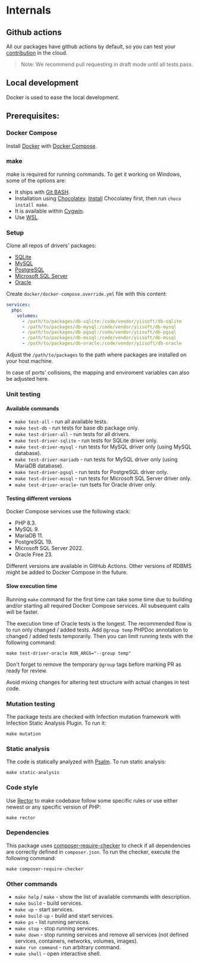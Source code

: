 # Internals

## Github actions

All our packages have github actions by default, so you can test your [contribution](https://github.com/yiisoft/db/blob/master/.github/CONTRIBUTING.md) in the cloud.

> Note: We recommend pull requesting in draft mode until all tests pass.

## Local development

Docker is used to ease the local development.

## Prerequisites:

### Docker Compose

Install [Docker](https://docs.docker.com/get-started/get-docker/) with 
[Docker Compose](https://docs.docker.com/compose/install/).

### make

make is required for running commands. To get it working on Windows, some of the options are:

- It ships with [Git BASH](https://git-scm.com/downloads/win).
- Installation using [Chocolatey](https://chocolatey.org). [Install](https://chocolatey.org/install) Chocolatey first, 
then run `choco install make`.
- It is available within [Cygwin](https://www.cygwin.com/).
- Use [WSL](https://learn.microsoft.com/en-us/windows/wsl/install).

### Setup

Clone all repos of drivers' packages:

- [SQLite](https://github.com/yiisoft/db-sqlite)
- [MySQL](https://github.com/yiisoft/db-mysql)
- [PostgreSQL](https://github.com/yiisoft/db-pgsql)
- [Microsoft SQL Server](https://github.com/yiisoft/db-mssql)
- [Oracle](https://github.com/yiisoft/oracle)

Create `docker/docker-compose.override.yml` file with this content:

```yaml
services:
  php:
    volumes:
      - /path/to/packages/db-sqlite:/code/vendor/yiisoft/db-sqlite
      - /path/to/packages/db-mysql:/code/vendor/yiisoft/db-mysql
      - /path/to/packages/db-pgsql:/code/vendor/yiisoft/db-pgsql
      - /path/to/packages/db-mssql:/code/vendor/yiisoft/db-mssql
      - /path/to/packages/db-oracle:/code/vendor/yiisoft/db-oracle
```

Adjust the `/path/to/packages` to the path where packages are installed on your host machine.

In case of ports' collisions, the mapping and enviroment variables can also be adjusted here.

### Unit testing

#### Available commands

- `make test-all` - run all available tests.
- `make test-db` - run tests for base db package only.
- `make test-driver-all` - run tests for all drivers.
- `make test-driver-sqlite` - run tests for SQLite driver only.
- `make test-driver-mysql` - run tests for MySQL driver only (using MySQL database).
- `make test-driver-mariadb` - run tests for MySQL driver only (using MariaDB database).
- `make test-driver-pgsql` - run tests for PostgreSQL driver only.
- `make test-driver-mssql` - run tests for Microsoft SQL Server driver only.
- `make test-driver-oracle`- run tsets for Oracle driver only.

#### Testing different versions

Docker Compose services use the following stack:

- PHP 8.3.
- MySQL 9.
- MariaDB 11.
- PostgreSQL 19.
- Microsoft SQL Server 2022.
- Oracle Free 23.

Different versions are available in GitHub Actions. Other versions of RDBMS might be added to Docker Compose in the 
future.

#### Slow execution time

Running `make` command for the first time can take some time due to building and/or starting all required Docker Compose 
services. All subsequent calls will be faster.

The execution time of Oracle tests is the longest. The recommended flow is to run only changed / added tests. Add 
`@group temp` PHPDoc annotation to changed / added tests temporarily. Then you can limit running tests with the 
following command:

```shell
make test-driver-oracle RUN_ARGS="--group temp"
```

Don't forget to remove the temporary `@group` tags before marking PR as ready for review.

Avoid mixing changes for altering test structure with actual changes in test code.

### Mutation testing

The package tests are checked with Infection mutation framework with Infection Static Analysis Plugin. To run it:

```shell
make mutation
```

### Static analysis

The code is statically analyzed with [Psalm](https://psalm.dev/). To run static analysis:

```shell
make static-analysis
```

### Code style

Use [Rector](https://github.com/rectorphp/rector) to make codebase follow some specific rules or
use either newest or any specific version of PHP:

```shell
make rector
```

### Dependencies

This package uses [composer-require-checker](https://github.com/maglnet/ComposerRequireChecker) to check if all
dependencies are correctly defined in `composer.json`. To run the checker, execute the following command:

```shell
make composer-require-checker
```

### Other commands

- `make help` / `make` - show the list of available commands with description.
- `make build` - build services.
- `make up` - start services.
- `make build-up` - build and start services.
- `make ps` - list running services.
- `make stop` - stop running services.
- `make down` - stop running services and remove all services (not defined services, containers, networks, volumes, 
images).
- `make run command` - run arbitrary command.
- `make shell` - open interactive shell.

